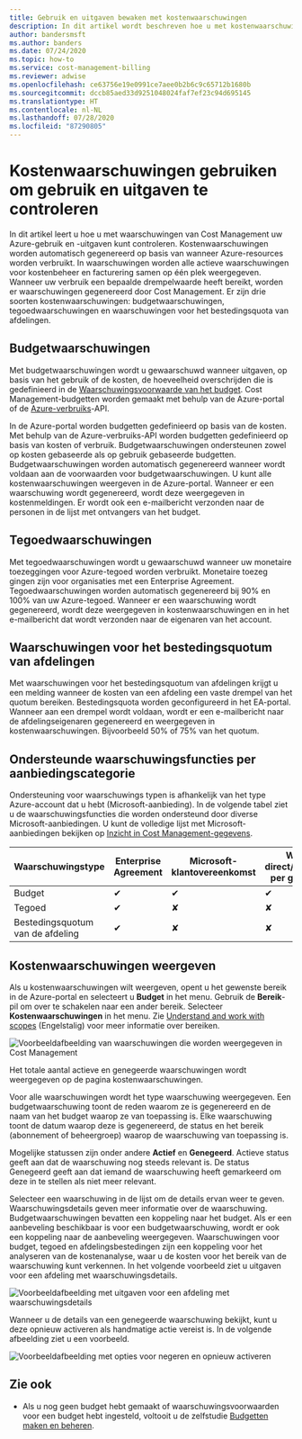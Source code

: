 ```yaml
---
title: Gebruik en uitgaven bewaken met kostenwaarschuwingen
description: In dit artikel wordt beschreven hoe u met kostenwaarschuwingen het gebruik en de uitgaven in Azure Cost Management kunt bewaken.
author: bandersmsft
ms.author: banders
ms.date: 07/24/2020
ms.topic: how-to
ms.service: cost-management-billing
ms.reviewer: adwise
ms.openlocfilehash: ce63756e19e0991ce7aee0b2b6c9c65712b1680b
ms.sourcegitcommit: dccb85aed33d9251048024faf7ef23c94d695145
ms.translationtype: HT
ms.contentlocale: nl-NL
ms.lasthandoff: 07/28/2020
ms.locfileid: "87290805"
---
```

# <a name="use-cost-alerts-to-monitor-usage-and-spending"></a>Kostenwaarschuwingen gebruiken om gebruik en uitgaven te controleren

In dit artikel leert u hoe u met waarschuwingen van Cost Management uw Azure-gebruik en -uitgaven kunt controleren. Kostenwaarschuwingen worden automatisch gegenereerd op basis van wanneer Azure-resources worden verbruikt. In waarschuwingen worden alle actieve waarschuwingen voor kostenbeheer en facturering samen op één plek weergegeven. Wanneer uw verbruik een bepaalde drempelwaarde heeft bereikt, worden er waarschuwingen gegenereerd door Cost Management. Er zijn drie soorten kostenwaarschuwingen: budgetwaarschuwingen, tegoedwaarschuwingen en waarschuwingen voor het bestedingsquota van afdelingen.

## <a name="budget-alerts"></a>Budgetwaarschuwingen

Met budgetwaarschuwingen wordt u gewaarschuwd wanneer uitgaven, op basis van het gebruik of de kosten, de hoeveelheid overschrijden die is gedefinieerd in de [Waarschuwingsvoorwaarde van het budget](tutorial-acm-create-budgets.md). Cost Management-budgetten worden gemaakt met behulp van de Azure-portal of de [Azure-verbruiks](https://docs.microsoft.com/rest/api/consumption)-API.

In de Azure-portal worden budgetten gedefinieerd op basis van de kosten. Met behulp van de Azure-verbruiks-API worden budgetten gedefinieerd op basis van kosten of verbruik. Budgetwaarschuwingen ondersteunen zowel op kosten gebaseerde als op gebruik gebaseerde budgetten. Budgetwaarschuwingen worden automatisch gegenereerd wanneer wordt voldaan aan de voorwaarden voor budgetwaarschuwingen. U kunt alle kostenwaarschuwingen weergeven in de Azure-portal. Wanneer er een waarschuwing wordt gegenereerd, wordt deze weergegeven in kostenmeldingen. Er wordt ook een e-mailbericht verzonden naar de personen in de lijst met ontvangers van het budget.

## <a name="credit-alerts"></a>Tegoedwaarschuwingen

Met tegoedwaarschuwingen wordt u gewaarschuwd wanneer uw monetaire toezeggingen voor Azure-tegoed worden verbruikt. Monetaire toezeg gingen zijn voor organisaties met een Enterprise Agreement. Tegoedwaarschuwingen worden automatisch gegenereerd bij 90% en 100% van uw Azure-tegoed. Wanneer er een waarschuwing wordt gegenereerd, wordt deze weergegeven in kostenwaarschuwingen en in het e-mailbericht dat wordt verzonden naar de eigenaren van het account.

## <a name="department-spending-quota-alerts"></a>Waarschuwingen voor het bestedingsquotum van afdelingen

Met waarschuwingen voor het bestedingsquotum van afdelingen krijgt u een melding wanneer de kosten van een afdeling een vaste drempel van het quotum bereiken. Bestedingsquota worden geconfigureerd in het EA-portal. Wanneer aan een drempel wordt voldaan, wordt er een e-mailbericht naar de afdelingseigenaren gegenereerd en weergegeven in kostenwaarschuwingen. Bijvoorbeeld 50% of 75% van het quotum.

## <a name="supported-alert-features-by-offer-categories"></a>Ondersteunde waarschuwingsfuncties per aanbiedingscategorie

Ondersteuning voor waarschuwings typen is afhankelijk van het type Azure-account dat u hebt (Microsoft-aanbieding). In de volgende tabel ziet u de waarschuwingsfuncties die worden ondersteund door diverse Microsoft-aanbiedingen. U kunt de volledige lijst met Microsoft-aanbiedingen bekijken op [Inzicht in Cost Management-gegevens](understand-cost-mgt-data.md).

| Waarschuwingstype | Enterprise Agreement | Microsoft-klantovereenkomst | Web direct/betalen per gebruik |
|---|---|---|---|
| Budget | ✔ | ✔ | ✔ |
| Tegoed | ✔ |✘ | ✘ |
| Bestedingsquotum van de afdeling | ✔ | ✘ | ✘ |



## <a name="view-cost-alerts"></a>Kostenwaarschuwingen weergeven

Als u kostenwaarschuwingen wilt weergeven, opent u het gewenste bereik in de Azure-portal en selecteert u **Budget** in het menu. Gebruik de **Bereik**-pil om over te schakelen naar een ander bereik. Selecteer **Kostenwaarschuwingen** in het menu. Zie [Understand and work with scopes](understand-work-scopes.md) (Engelstalig) voor meer informatie over bereiken.

![Voorbeeldafbeelding van waarschuwingen die worden weergegeven in Cost Management](./media/cost-mgt-alerts-monitor-usage-spending/budget-alerts-fullscreen.png)

Het totale aantal actieve en genegeerde waarschuwingen wordt weergegeven op de pagina kostenwaarschuwingen.

Voor alle waarschuwingen wordt het type waarschuwing weergegeven. Een budgetwaarschuwing toont de reden waarom ze is gegenereerd en de naam van het budget waarop ze van toepassing is. Elke waarschuwing toont de datum waarop deze is gegenereerd, de status en het bereik (abonnement of beheergroep) waarop de waarschuwing van toepassing is.

Mogelijke statussen zijn onder andere **Actief** en **Genegeerd**. Actieve status geeft aan dat de waarschuwing nog steeds relevant is. De status Genegeerd geeft aan dat iemand de waarschuwing heeft gemarkeerd om deze in te stellen als niet meer relevant.

Selecteer een waarschuwing in de lijst om de details ervan weer te geven. Waarschuwingsdetails geven meer informatie over de waarschuwing. Budgetwaarschuwingen bevatten een koppeling naar het budget. Als er een aanbeveling beschikbaar is voor een budgetwaarschuwing, wordt er ook een koppeling naar de aanbeveling weergegeven. Waarschuwingen voor budget, tegoed en afdelingsbestedingen zijn een koppeling voor het analyseren van de kostenanalyse, waar u de kosten voor het bereik van de waarschuwing kunt verkennen. In het volgende voorbeeld ziet u uitgaven voor een afdeling met waarschuwingsdetails.

![Voorbeeldafbeelding met uitgaven voor een afdeling met waarschuwingsdetails](./media/cost-mgt-alerts-monitor-usage-spending/dept-spending-selected-with-credits.png)

Wanneer u de details van een genegeerde waarschuwing bekijkt, kunt u deze opnieuw activeren als handmatige actie vereist is. In de volgende afbeelding ziet u een voorbeeld.

![Voorbeeldafbeelding met opties voor negeren en opnieuw activeren](./media/cost-mgt-alerts-monitor-usage-spending/Dismiss-reactivate-options.png)

## <a name="see-also"></a>Zie ook

- Als u nog geen budget hebt gemaakt of waarschuwingsvoorwaarden voor een budget hebt ingesteld, voltooit u de zelfstudie [Budgetten maken en beheren](tutorial-acm-create-budgets.md).
